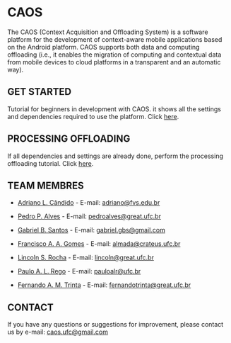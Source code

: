 # CAOS
The CAOS (Context Acquisition and Offloading System) is a software platform for the development of context-aware mobile applications based on the Android platform. CAOS supports both data and computing offloading (i.e., it enables the migration of computing and contextual data from mobile devices to cloud platforms in a transparent and an automatic way).

## **GET STARTED**

Tutorial for beginners in development with CAOS. it shows all the settings and dependencies required to use the platform. Click [here](Get_Started.md).

## **PROCESSING OFFLOADING**

If all dependencies and settings are already done, perform the processing offloading tutorial. Click [here](Processing.md).

## **TEAM MEMBRES**

* [Adriano L. Cândido](http://lattes.cnpq.br/1894380906052388) - E-mail: adriano@fvs.edu.br

* [Pedro P. Alves](http://lattes.cnpq.br/0547229021049089) - E-mail: pedroalves@great.ufc.br

* [Gabriel B. Santos](http://lattes.cnpq.br/3544370603825349) - E-mail: gabriel.gbs@gmail.com 

* [Francisco A. A. Gomes](http://lattes.cnpq.br/5271246957499974) - E-mail: almada@crateus.ufc.br

* [Lincoln S. Rocha](http://lattes.cnpq.br/0656977742590515) - E-mail: lincoln@great.ufc.br

* [Paulo A. L. Rego](http://lattes.cnpq.br/6631267110894080) - E-mail: pauloalr@ufc.br

* [Fernando A. M. Trinta](http://lattes.cnpq.br/8908026219336623) - E-mail: fernandotrinta@great.ufc.br 

## **CONTACT**

If you have any questions or suggestions for improvement, please contact us by e-mail: caos.ufc@gmail.com
